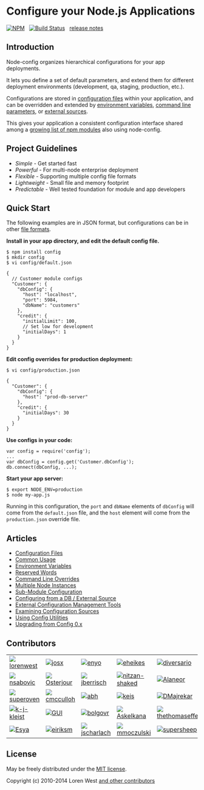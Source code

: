 Configure your Node.js Applications
===================================

[![NPM](https://nodei.co/npm/config.svg?downloads=true&downloadRank=true)](https://nodei.co/npm/config/)&nbsp;&nbsp;
[![Build Status](https://secure.travis-ci.org/lorenwest/node-config.svg?branch=master)](https://travis-ci.org/lorenwest/node-config)&nbsp;&nbsp;
[release notes](https://github.com/lorenwest/node-config/blob/master/History.md)

Introduction
------------

Node-config organizes hierarchical configurations for your app deployments.

It lets you define a set of default parameters,
and extend them for different deployment environments (development, qa,
staging, production, etc.).

Configurations are stored in [configuration files](https://github.com/lorenwest/node-config/wiki/Configuration-Files) within your application, and can be overridden and extended by [environment variables](https://github.com/lorenwest/node-config/wiki/Environment-Variables),
 [command line parameters](https://github.com/lorenwest/node-config/wiki/Command-Line-Overrides), or [external sources](https://github.com/lorenwest/node-config/wiki/Configuring-from-an-External-Source).

This gives your application a consistent configuration interface shared among a
[growing list of npm modules](https://www.npmjs.org/browse/depended/config) also using node-config.

Project Guidelines
------------------

* *Simple* - Get started fast
* *Powerful* - For multi-node enterprise deployment
* *Flexible* - Supporting multiple config file formats
* *Lightweight* - Small file and memory footprint
* *Predictable* - Well tested foundation for module and app developers

Quick Start
---------------
The following examples are in JSON format, but configurations can be in other [file formats](https://github.com/lorenwest/node-config/wiki/Configuration-Files#file-formats).

**Install in your app directory, and edit the default config file.**

    $ npm install config
    $ mkdir config
    $ vi config/default.json

    {
      // Customer module configs
      "Customer": {
        "dbConfig": {
          "host": "localhost",
          "port": 5984,
          "dbName": "customers"
        },
        "credit": {
          "initialLimit": 100,
          // Set low for development
          "initialDays": 1
        }
      }
    }

**Edit config overrides for production deployment:**

    $ vi config/production.json

    {
      "Customer": {
        "dbConfig": {
          "host": "prod-db-server"
        },
        "credit": {
          "initialDays": 30
        }
      }
    }

**Use configs in your code:**

    var config = require('config');
    ...
    var dbConfig = config.get('Customer.dbConfig');
    db.connect(dbConfig, ...);

**Start your app server:**

    $ export NODE_ENV=production
    $ node my-app.js

Running in this configuration, the `port` and `dbName` elements of `dbConfig`
will come from the `default.json` file, and the `host` element will
come from the `production.json` override file.

Articles
--------

* [Configuration Files](https://github.com/lorenwest/node-config/wiki/Configuration-Files)
* [Common Usage](https://github.com/lorenwest/node-config/wiki/Common-Usage)
* [Environment Variables](https://github.com/lorenwest/node-config/wiki/Environment-Variables)
* [Reserved Words](https://github.com/lorenwest/node-config/wiki/Reserved-Words)
* [Command Line Overrides](https://github.com/lorenwest/node-config/wiki/Command-Line-Overrides)
* [Multiple Node Instances](https://github.com/lorenwest/node-config/wiki/Multiple-Node-Instances)
* [Sub-Module Configuration](https://github.com/lorenwest/node-config/wiki/Sub-Module-Configuration)
* [Configuring from a DB / External Source](https://github.com/lorenwest/node-config/wiki/Configuring-from-an-External-Source)
* [External Configuration Management Tools](https://github.com/lorenwest/node-config/wiki/External-Configuration-Management-Tools)
* [Examining Configuration Sources](https://github.com/lorenwest/node-config/wiki/Examining-Configuration-Sources)
* [Using Config Utilities](https://github.com/lorenwest/node-config/wiki/Using-Config-Utilities)
* [Upgrading from Config 0.x](https://github.com/lorenwest/node-config/wiki/Upgrading-From-Config-0.x)

Contributors
------------
<table id="contributors"><tr><td><img src=https://avatars.githubusercontent.com/u/373538?v=2><a href="https://github.com/lorenwest">lorenwest</a></td><td><img src=https://avatars.githubusercontent.com/u/791137?v=2><a href="https://github.com/josx">josx</a></td><td><img src=https://avatars.githubusercontent.com/u/133277?v=2><a href="https://github.com/enyo">enyo</a></td><td><img src=https://avatars.githubusercontent.com/u/1656140?v=2><a href="https://github.com/eheikes">eheikes</a></td><td><img src=https://avatars.githubusercontent.com/u/355800?v=2><a href="https://github.com/diversario">diversario</a></td><td><img src=https://avatars.githubusercontent.com/u/138707?v=2><a href="https://github.com/th507">th507</a></td></tr><tr><td><img src=https://avatars.githubusercontent.com/u/842998?v=2><a href="https://github.com/nsabovic">nsabovic</a></td><td><img src=https://avatars.githubusercontent.com/u/506460?v=2><a href="https://github.com/Osterjour">Osterjour</a></td><td><img src=https://avatars.githubusercontent.com/u/145742?v=2><a href="https://github.com/jberrisch">jberrisch</a></td><td><img src=https://avatars.githubusercontent.com/u/1918551?v=2><a href="https://github.com/nitzan-shaked">nitzan-shaked</a></td><td><img src=https://avatars.githubusercontent.com/u/3058150?v=2><a href="https://github.com/Alaneor">Alaneor</a></td><td><img src=https://avatars.githubusercontent.com/u/498929?v=2><a href="https://github.com/roncli">roncli</a></td></tr><tr><td><img src=https://avatars.githubusercontent.com/u/1355559?v=2><a href="https://github.com/superoven">superoven</a></td><td><img src=https://avatars.githubusercontent.com/u/157303?v=2><a href="https://github.com/cmcculloh">cmcculloh</a></td><td><img src=https://avatars.githubusercontent.com/u/16861?v=2><a href="https://github.com/abh">abh</a></td><td><img src=https://avatars.githubusercontent.com/u/125062?v=2><a href="https://github.com/keis">keis</a></td><td><img src=https://avatars.githubusercontent.com/u/28898?v=2><a href="https://github.com/DMajrekar">DMajrekar</a></td><td><img src=https://avatars.githubusercontent.com/u/2533984?v=2><a href="https://github.com/jonjonsonjr">jonjonsonjr</a></td></tr><tr><td><img src=https://avatars.githubusercontent.com/u/157474?v=2><a href="https://github.com/k-j-kleist">k-j-kleist</a></td><td><img src=https://avatars.githubusercontent.com/u/12112?v=2><a href="https://github.com/GUI">GUI</a></td><td><img src=https://avatars.githubusercontent.com/u/811927?v=2><a href="https://github.com/bolgovr">bolgovr</a></td><td><img src=https://avatars.githubusercontent.com/u/672821?v=2><a href="https://github.com/Askelkana">Askelkana</a></td><td><img src=https://avatars.githubusercontent.com/u/646596?v=2><a href="https://github.com/thethomaseffect">thethomaseffect</a></td><td><img src=https://avatars.githubusercontent.com/u/941125?v=2><a href="https://github.com/hisayan">hisayan</a></td></tr><tr><td><img src=https://avatars.githubusercontent.com/u/937179?v=2><a href="https://github.com/Esya">Esya</a></td><td><img src=https://avatars.githubusercontent.com/u/865153?v=2><a href="https://github.com/eiriksm">eiriksm</a></td><td><img src=https://avatars.githubusercontent.com/u/1087986?v=2><a href="https://github.com/jscharlach">jscharlach</a></td><td><img src=https://avatars.githubusercontent.com/u/3645924?v=2><a href="https://github.com/mmoczulski">mmoczulski</a></td><td><img src=https://avatars.githubusercontent.com/u/430817?v=2><a href="https://github.com/supersheep">supersheep</a></td></tr></table>

License
-------

May be freely distributed under the [MIT license](https://raw.githubusercontent.com/lorenwest/node-config/master/LICENSE).

Copyright (c) 2010-2014 Loren West
[and other contributors](https://github.com/lorenwest/node-config/graphs/contributors)

